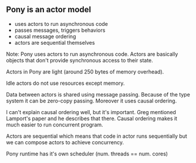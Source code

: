 ## Pony is an actor model

- uses actors to run asynchronous code
- passes messages, triggers behaviors
- causal message ordering
- actors are sequential themselves

Note:
Pony uses actors to run asynchronous code. Actors are basically objects that don't provide
synchronous access to their state.

Actors in Pony are light (around 250 bytes of memory overhead).

Idle actors do not use resources except memory.

Data between actors is shared using message passing. Because of the type system
it can be zero-copy passing. Moreover it uses causal ordering.

I can't explain causal ordering well, but it's important. Greg mentioned Lamport's paper and he describes
that there. Causal ordering makes it much easier to run concurrent program.

Actors are sequential which means that code in actor runs sequentially but we can compose actors to achieve
concurrency.

Pony runtime has it's own scheduler (num. threads == num. cores)
